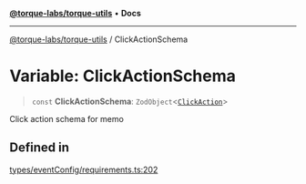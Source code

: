 [**@torque-labs/torque-utils**](../README.md) • **Docs**

***

[@torque-labs/torque-utils](../README.md) / ClickActionSchema

# Variable: ClickActionSchema

> `const` **ClickActionSchema**: `ZodObject`\<[`ClickAction`](../type-aliases/ClickAction.md)\>

Click action schema for memo

## Defined in

[types/eventConfig/requirements.ts:202](https://github.com/torque-labs/torque-utils/blob/c76fb4101d477d1e8e6fb4f5de7a277964527c27/types/eventConfig/requirements.ts#L202)
